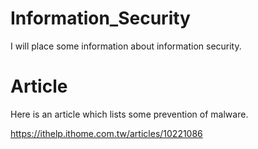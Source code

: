 # Information_Security
I will place some information about information security.

# Article
Here is an article which lists some prevention of malware.

https://ithelp.ithome.com.tw/articles/10221086
